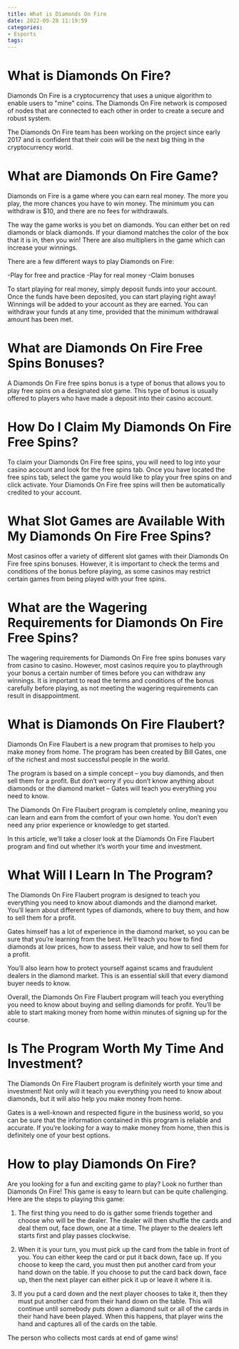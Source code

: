```yaml
---
title: What is Diamonds On Fire 
date: 2022-09-28 11:19:59
categories:
- Esports
tags:
---
```



#  What is Diamonds On Fire? 

Diamonds On Fire is a cryptocurrency that uses a unique algorithm to enable users to "mine" coins. The Diamonds On Fire network is composed of nodes that are connected to each other in order to create a secure and robust system.

The Diamonds On Fire team has been working on the project since early 2017 and is confident that their coin will be the next big thing in the cryptocurrency world.

#  What are Diamonds On Fire Game? 

Diamonds on Fire is a game where you can earn real money. The more you play, the more chances you have to win money. The minimum you can withdraw is $10, and there are no fees for withdrawals.

The way the game works is you bet on diamonds. You can either bet on red diamonds or black diamonds. If your diamond matches the color of the box that it is in, then you win! There are also multipliers in the game which can increase your winnings.

There are a few different ways to play Diamonds on Fire: 

-Play for free and practice
-Play for real money
-Claim bonuses 

To start playing for real money, simply deposit funds into your account. Once the funds have been deposited, you can start playing right away! Winnings will be added to your account as they are earned. You can withdraw your funds at any time, provided that the minimum withdrawal amount has been met.

#  What are Diamonds On Fire Free Spins Bonuses? 

A Diamonds On Fire free spins bonus is a type of bonus that allows you to play free spins on a designated slot game. This type of bonus is usually offered to players who have made a deposit into their casino account.

# How Do I Claim My Diamonds On Fire Free Spins? 

To claim your Diamonds On Fire free spins, you will need to log into your casino account and look for the free spins tab. Once you have located the free spins tab, select the game you would like to play your free spins on and click activate. Your Diamonds On Fire free spins will then be automatically credited to your account.

# What Slot Games are Available With My Diamonds On Fire Free Spins? 

Most casinos offer a variety of different slot games with their Diamonds On Fire free spins bonuses. However, it is important to check the terms and conditions of the bonus before playing, as some casinos may restrict certain games from being played with your free spins.

# What are the Wagering Requirements for Diamonds On Fire Free Spins? 

The wagering requirements for Diamonds On Fire free spins bonuses vary from casino to casino. However, most casinos require you to playthrough your bonus a certain number of times before you can withdraw any winnings. It is important to read the terms and conditions of the bonus carefully before playing, as not meeting the wagering requirements can result in disappointment.

#  What is Diamonds On Fire Flaubert? 

Diamonds On Fire Flaubert is a new program that promises to help you make money from home. The program has been created by Bill Gates, one of the richest and most successful people in the world.

The program is based on a simple concept – you buy diamonds, and then sell them for a profit. But don’t worry if you don’t know anything about diamonds or the diamond market – Gates will teach you everything you need to know.

The Diamonds On Fire Flaubert program is completely online, meaning you can learn and earn from the comfort of your own home. You don’t even need any prior experience or knowledge to get started.

In this article, we’ll take a closer look at the Diamonds On Fire Flaubert program and find out whether it’s worth your time and investment.

#  What Will I Learn In The Program? 

The Diamonds On Fire Flaubert program is designed to teach you everything you need to know about diamonds and the diamond market. You’ll learn about different types of diamonds, where to buy them, and how to sell them for a profit.

Gates himself has a lot of experience in the diamond market, so you can be sure that you’re learning from the best. He’ll teach you how to find diamonds at low prices, how to assess their value, and how to sell them for a profit.

You’ll also learn how to protect yourself against scams and fraudulent dealers in the diamond market. This is an essential skill that every diamond buyer needs to know.

Overall, the Diamonds On Fire Flaubert program will teach you everything you need to know about buying and selling diamonds for profit. You’ll be able to start making money from home within minutes of signing up for the course.

# Is The Program Worth My Time And Investment? 

The Diamonds On Fire Flaubert program is definitely worth your time and investment! Not only will it teach you everything you need to know about diamonds, but it will also help you make money from home.

Gates is a well-known and respected figure in the business world, so you can be sure that the information contained in this program is reliable and accurate. If you’re looking for a way to make money from home, then this is definitely one of your best options.

#  How to play Diamonds On Fire?

Are you looking for a fun and exciting game to play? Look no further than Diamonds On Fire! This game is easy to learn but can be quite challenging. Here are the steps to playing this game:

1. The first thing you need to do is gather some friends together and choose who will be the dealer. The dealer will then shuffle the cards and deal them out, face down, one at a time. The player to the dealers left starts first and play passes clockwise.

2. When it is your turn, you must pick up the card from the table in front of you. You can either keep the card or put it back down, face up. If you choose to keep the card, you must then put another card from your hand down on the table. If you choose to put the card back down, face up, then the next player can either pick it up or leave it where it is.

3. If you put a card down and the next player chooses to take it, then they must put another card from their hand down on the table. This will continue until somebody puts down a diamond suit or all of the cards in their hand have been played. When this happens, that player wins the hand and captures all of the cards on the table.

The person who collects most cards at end of game wins!